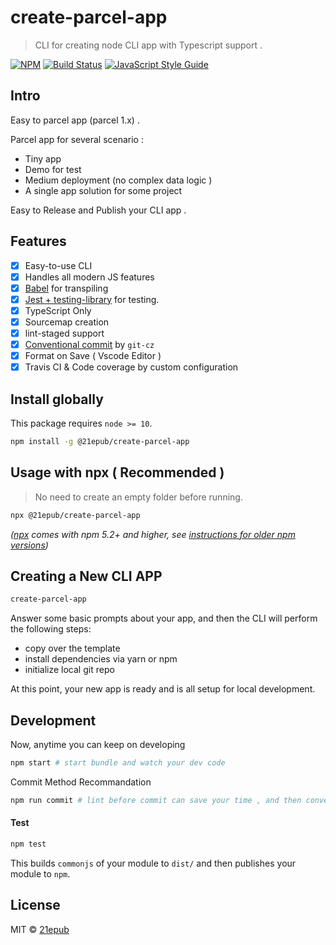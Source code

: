 # create-parcel-app

> CLI for creating node CLI app with Typescript support .

[![NPM](https://img.shields.io/npm/v/@21epub/create-parcel-app.svg)](https://www.npmjs.com/package/@21epub/create-parcel-app) [![Build Status](https://travis-ci.com/21epub/create-parcel-app.svg?branch=master)](https://travis-ci.com/21epub/create-parcel-app) [![JavaScript Style Guide](https://img.shields.io/badge/code_style-standard-brightgreen.svg)](https://standardjs.com)

## Intro

Easy to parcel app (parcel 1.x) .

Parcel app for several scenario :

- Tiny app
- Demo for test
- Medium deployment (no complex data logic )
- A single app solution for some project

Easy to Release and Publish your CLI app .

## Features

- [x] Easy-to-use CLI
- [x] Handles all modern JS features
- [x] [Babel](https://babeljs.io/) for transpiling
- [x] [Jest + testing-library](https://facebook.github.io/jest/) for testing.
- [x] TypeScript Only
- [x] Sourcemap creation
- [x] lint-staged support
- [X] [Conventional commit](https://github.com/streamich/git-cz) by `git-cz`
- [X] Format on Save ( Vscode Editor )
- [X] Travis CI & Code coverage by custom configuration

## Install globally

This package requires `node >= 10`.

```bash
npm install -g @21epub/create-parcel-app
```

## Usage with npx ( Recommended )

> No need to create an empty folder before running.

```bash
npx @21epub/create-parcel-app
```

_([npx](https://medium.com/@maybekatz/introducing-npx-an-npm-package-runner-55f7d4bd282b) comes with npm 5.2+ and higher, see [instructions for older npm versions](https://gist.github.com/gaearon/4064d3c23a77c74a3614c498a8bb1c5f))_

## Creating a New CLI APP

```bash
create-parcel-app
```

Answer some basic prompts about your app, and then the CLI will perform the following steps:

- copy over the template
- install dependencies via yarn or npm
- initialize local git repo

At this point, your new app is ready and is all setup for local development.

## Development

Now, anytime you can keep on developing

```bash
npm start # start bundle and watch your dev code  
```

Commit Method Recommandation

```bash
npm run commit # lint before commit can save your time , and then conventional commit with git-cz
```

#### Test

```bash
npm test
```

This builds `commonjs` of your module to `dist/` and then publishes your module to `npm`.

## License

MIT © [21epub](https://github.com/21epub)
